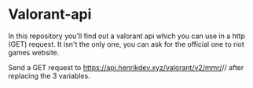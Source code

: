 # Valorant-api
In this repository you'll find out a valorant api which you can use in a http (GET) request.  It isn't the only one, you can ask for the official one to riot games website. 

Send a GET request to https://api.henrikdev.xyz/valorant/v2/mmr/<region>/<name>/<tag> after replacing the 3 variables.
